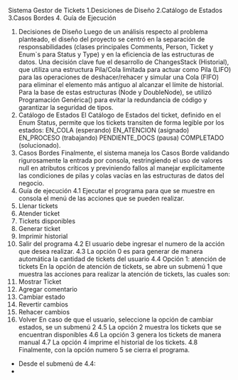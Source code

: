 Sistema Gestor de Tickets 
1.Desiciones de Diseño
2.Catálogo de Estados
3.Casos Bordes 
4. Guía de Ejecución
1. Decisiones de Diseño
Luego de un análisis respecto al problema planteado, el diseño del proyecto se centró en la separación de responsabilidades (clases principales Comments, Person, Ticket y Enum`s para Status y Type) y en la eficiencia de las estructuras de datos. Una decisión clave fue el desarrollo de ChangesStack (Historial), que utiliza una estructura Pila/Cola limitada para actuar como Pila (LIFO) para las operaciones de deshacer/rehacer y simular una Cola (FIFO) para eliminar el elemento más antiguo al alcanzar el límite de historial. Para la base de estas estructuras (Node y DoubleNode), se utilizó Programación Genérica(<T>) para evitar la redundancia de código y garantizar la seguridad de tipos. 
2. Catálogo de Estados
El Catálogo de Estados del ticket, definido en el Enum Status, permite que los tickets transiten de forma legible por los estados: EN_COLA (esperando) EN_ATENCION (asignado) EN_PROCESO (trabajando) PENDIENTE_DOCS (pausa) COMPLETADO (solucionado). 
3. Casos Bordes
Finalmente, el sistema maneja los Casos Borde validando rigurosamente la entrada por consola, restringiendo el uso de valores null en atributos críticos y previniendo fallos al manejar explícitamente las condiciones de pilas y colas vacías en las estructuras de datos del negocio.
4. Guía de ejecución 
4.1 Ejecutar el programa para que se muestre en consola el menú de las acciones que se pueden realizar.
0. Llenar tickets
1. Atender ticket
2. Tickets disponibles
3. Generar ticket
4. Imprimir historial
5. Salir del programa
4.2 El usuario debe ingresar el numero de la acción que desea realizar. 
4.3 La opción 0 es para generar de manera automática la cantidad de tickets del usuario
4.4 Opción 1: atención de tickets
	En la opción de atención de tickets, se abre un submenú 1 que muestra las acciones para realizar la atención de tickets, las cuales son:
  0. Mostrar Ticket
  1. Agregar comentario
2. Cambiar estado
3. Revertir cambios
4. Rehacer cambios
5. Volver
En caso de que el usuario, seleccione la opción de cambiar estados, se un submenú 2
4.5 La opción 2 muestra los tickets que se encuentran disponibles 
4.6 La opción 3 genera los tickets de manera manual 
4.7 La opción 4 imprime el historial de los tickets.
4.8 Finalmente, con la opción numero 5 se cierra el programa. 

-	Desde el submenú de 4.4: 
-	




